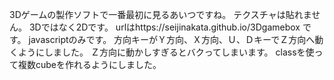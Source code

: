 3Dゲームの製作ソフトで一番最初に見るあいつですね。
テクスチャは貼れません。
3Dではなく2Dです。
urlはhttps://seijinakata.github.io/3Dgamebox
です。
javascriptのみです。
方向キーがＹ方向、Ｘ方向、Ｕ、ＤキーでＺ方向へ動くようにしました。
Ｚ方向に動かしすぎるとバクってしまいます。
classを使って複数cubeを作れるようにしました。
